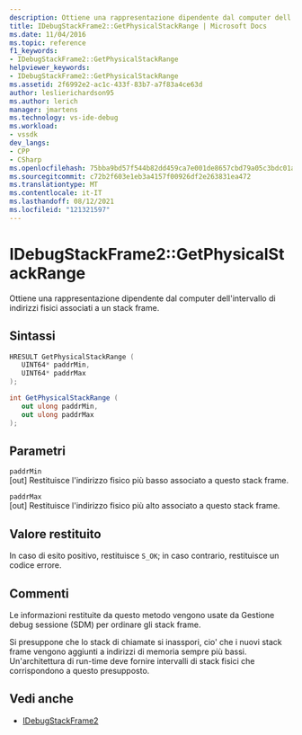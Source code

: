 ```yaml
---
description: Ottiene una rappresentazione dipendente dal computer dell'intervallo di indirizzi fisici associati a un stack frame.
title: IDebugStackFrame2::GetPhysicalStackRange | Microsoft Docs
ms.date: 11/04/2016
ms.topic: reference
f1_keywords:
- IDebugStackFrame2::GetPhysicalStackRange
helpviewer_keywords:
- IDebugStackFrame2::GetPhysicalStackRange
ms.assetid: 2f6992e2-ac1c-433f-83b7-a7f83a4ce63d
author: leslierichardson95
ms.author: lerich
manager: jmartens
ms.technology: vs-ide-debug
ms.workload:
- vssdk
dev_langs:
- CPP
- CSharp
ms.openlocfilehash: 75bba9bd57f544b82dd459ca7e001de8657cbd79a05c3bdc01a6a5d1d72705bd
ms.sourcegitcommit: c72b2f603e1eb3a4157f00926df2e263831ea472
ms.translationtype: MT
ms.contentlocale: it-IT
ms.lasthandoff: 08/12/2021
ms.locfileid: "121321597"
---
```

# <a name="idebugstackframe2getphysicalstackrange"></a>IDebugStackFrame2::GetPhysicalStackRange
Ottiene una rappresentazione dipendente dal computer dell'intervallo di indirizzi fisici associati a un stack frame.

## <a name="syntax"></a>Sintassi

```cpp
HRESULT GetPhysicalStackRange ( 
   UINT64* paddrMin,
   UINT64* paddrMax
);
```

```csharp
int GetPhysicalStackRange ( 
   out ulong paddrMin,
   out ulong paddrMax
);
```

## <a name="parameters"></a>Parametri
`paddrMin`\
[out] Restituisce l'indirizzo fisico più basso associato a questo stack frame.

`paddrMax`\
[out] Restituisce l'indirizzo fisico più alto associato a questo stack frame.

## <a name="return-value"></a>Valore restituito
 In caso di esito positivo, restituisce `S_OK`; in caso contrario, restituisce un codice errore.

## <a name="remarks"></a>Commenti
 Le informazioni restituite da questo metodo vengono usate da Gestione debug sessione (SDM) per ordinare gli stack frame.

 Si presuppone che lo stack di chiamate si inasspori, cio' che i nuovi stack frame vengono aggiunti a indirizzi di memoria sempre più bassi. Un'architettura di run-time deve fornire intervalli di stack fisici che corrispondono a questo presupposto.

## <a name="see-also"></a>Vedi anche
- [IDebugStackFrame2](../../../extensibility/debugger/reference/idebugstackframe2.md)
